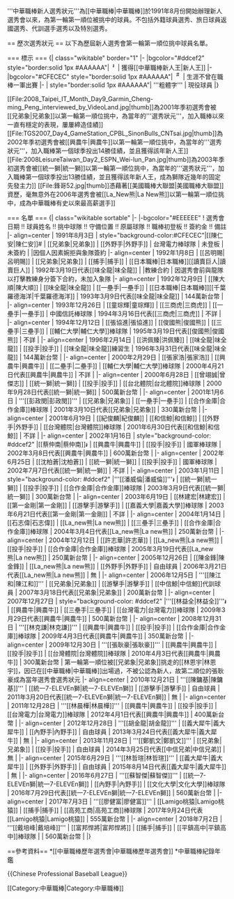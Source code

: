 '''中華職棒新人選秀狀元'''為[[中華職棒|中華職棒]]於1991年8月份開始辦理新人選秀會以來，為第一輪第一順位被挑中的球員。不包括外籍球員選秀、旅日球員返國選秀、代訓選手選秀以及特別選秀。


== 歷次選秀狀元 ==
以下為歷屆新人選秀會第一輪第一順位挑中球員名單。

=== 標示 ===
{| class="wikitable" border="1"
|-
|bgcolor="#ddcef2" style="border:solid 1px #AAAAAA"|  <sup>៛</sup> 
| 獲得[[中華職棒新人王|新人王]] 
|-
|bgcolor="#CFECEC" style="border:solid 1px #AAAAAA"|  <sup>#</sup> 
| 生涯不曾在職棒一軍出賽
|-
| style="border:solid 1px #AAAAAA"| '''粗體字'''
| 現役球員
|}

[[File:2008_Taipei_IT_Month_Day9_Garmin_Cheng-ming_Peng_interviewed_by_VideoLand.jpg|thumb]]為2001年季初選秀會被[[兄弟象|兄弟象]]以第一輪第一順位挑中，為當年的'''選秀狀元'''，加入職棒以來一直有穩定的表現，屢屢締造佳績]]
[[File:TGS2007_Day4_GameStation_CPBL_SinonBulls_CNTsai.jpg|thumb]]為2002年季初選秀會被[[興農牛|興農牛]]以第一輪第一順位挑中，為當年的'''選秀狀元'''，加入職棒第一個球季投出14勝佳績，並且獲得該年新人王]]
[[File:2008LeisureTaiwan_Day2_ESPN_Wei-lun_Pan.jpg|thumb]]為2003年季初選秀會被[[統一獅|統一獅]]以第一輪第一順位挑中，為當年的'''選秀狀元'''，加入職棒第一個球季投出13勝佳績，並且獲得該年新人王，成為獅隊近幾年的固定先發主力]]
[[File:鋒哥52.jpg|thumb]]憑藉著[[美國職棒大聯盟|美國職棒大聯盟]]資歷，毫無意外在2006年選秀會被[[La_New熊|La New熊]]以第一輪第一順位挑中，成為中華職棒有史以來最高薪選手]]

=== 名單 ===
{| class="wikitable sortable"
|-
|-bgcolor="#EEEEEE"
! 選秀會日期 !! 球員姓名 !! 挑中球隊 !! 守備位置 !! 原屬球隊 !! 職棒初登板 !! 簽約金 !! 備註
|- align=center
| 1991年8月3日
| style="background-color:#CFECEC"|[[陳仁安|陳仁安]]#
| [[兄弟象|兄弟象]]
| [[外野手|外野手]]
| 台灣電力棒球隊
| 未登板
| 未簽約
| |因個人因素婉拒與象隊簽約
|- align=center
| 1992年1月8日
| [[呂明賜|呂明賜]]
| [[兄弟象|兄弟象]]
| [[捕手|捕手]]
| [[日本職棒|日本職棒]][[讀賣巨人|讀賣巨人]]
| 1992年3月19日代表[[味全龍|味全龍]]
| |教練合約
| 因選秀會前與龍隊以打擊教練身分簽下合約，未加入象隊
|- align=center
| 1992年12月9日
| [[陳大順|陳大順]]
| [[味全龍|味全龍]]
| [[一壘手|一壘手]]
| [[日本職棒|日本職棒]][[千葉羅德海洋|千葉羅德海洋]]
| 1993年3月9日代表[[味全龍|味全龍]]
| 144萬新台幣
| 
|- align=center
| 1993年12月26日
| [[童琮輝|童琮輝]]
| [[三商虎|三商虎]]
| [[一壘手|一壘手]]
| 中國信託棒球隊
| 1994年3月16日代表[[三商虎|三商虎]]
| 不詳
| 
|- align=center
| 1994年12月12日
| [[張協進|張協進]]
| [[俊國熊|俊國熊]]
| [[三壘手|三壘手]]
| [[輔仁大學|輔仁大學]]棒球隊
| 1995年3月19日代表[[俊國熊|俊國熊]]
| 不詳
| 
|- align=center
| 1996年2月14日
| [[洪佩臻|洪佩臻]]
| [[味全龍|味全龍]]
| [[投手|投手]]
| [[味全龍|味全龍]]練習生
| 1996年3月31日代表[[味全龍|味全龍]]
| 144萬新台幣
| 
|- align=center
| 2000年2月29日
| [[張家浩|張家浩]]
| [[興農牛|興農牛]]
| [[二壘手|二壘手]]
| [[輔仁大學|輔仁大學]]棒球隊
| 2000年4月21日代表[[興農牛|興農牛]]
| 不詳
| 
|- align=center
| 2000年6月28日
| [[曾翊誠|曾傑志]]
| [[統一獅|統一獅]]
| [[投手|投手]]
| [[台北體院|台北體院]]棒球隊
| 2000年9月28日代表[[統一獅|統一獅]]
| 500萬新台幣
| 
|- align=center
| 2001年1月6日
| '''[[彭政閔|彭政閔]]'''
| [[兄弟象|兄弟象]]
| [[一壘手|一壘手]]
| [[合作金庫|合作金庫]]棒球隊
| 2001年3月10日代表[[兄弟象|兄弟象]]
| 330萬新台幣
| 
|- align=center
| 2001年6月19日
| [[紀俊麟|紀俊麟]]
| [[和信鯨|和信鯨]]
| [[外野手|外野手]]
| [[台灣體院|台灣體院]]棒球隊
| 2001年6月30日代表[[和信鯨|和信鯨]]
| 不詳
| 
|- align=center
| 2002年1月16日
| style="background-color: #ddcef2" |[[蔡仲南|蔡仲南]]៛
| [[興農牛|興農牛]]
| [[投手|投手]]
| 國軍棒球隊
| 2002年3月8日代表[[興農牛|興農牛]]
| 600萬新台幣
| 
|- align=center
| 2002年6月25日
| [[沈柏蒼|沈柏蒼]]
| [[統一獅|統一獅]]
| [[投手|投手]]
| 國軍棒球隊
| 2002年7月7日代表[[統一獅|統一獅]]
| 不詳
| 
|- align=center
| 2003年1月11日
| style="background-color: #ddcef2" |'''[[潘威倫|潘威倫]]'''៛
| [[統一獅|統一獅]]
| [[投手|投手]]
| [[合作金庫|合作金庫]]棒球隊
| 2003年3月9日代表[[統一獅|統一獅]]
| 300萬新台幣
| 
|- align=center
| 2003年6月19日
| [[林建宏|林建宏]]
| [[第一金剛|第一金剛]]
| [[游擊手|游擊手]]
| [[嘉義大學|嘉義大學]]棒球隊
| 2003年6月21日代表[[第一金剛|第一金剛]]
| 不詳
| 
|- align=center
| 2004年1月14日
| [[石志偉|石志偉]]
| [[La_new熊|La new熊]]
| [[三壘手|三壘手]]
| [[合作金庫|合作金庫]]棒球隊
| 2004年3月4日代表[[La_new熊|La new熊]]
| 250萬新台幣
| 
|- align=center
| 2004年12月12日
| [[許志華|許志華]]
| [[La_new熊|La new熊]]
| [[投手|投手]]
| [[合作金庫|合作金庫]]棒球隊
| 2005年3月19日代表[[La_new熊|La new熊]]
| 250萬新台幣
| 
|- align=center
| 2005年12月26日
| [[陳金鋒|陳金鋒]]
| [[La_new熊|La new熊]]
| [[外野手|外野手]]
| 自由球員
| 2006年3月21日代表[[La_new熊|La new熊]]
| 無
| 
|- align=center
| 2006年12月5日
| '''[[陳江和|陳江和]]'''
| [[兄弟象|兄弟象]]
| [[游擊手|游擊手]]
| [[中信鯨|中信鯨]]代訓球員
| 2007年3月18日代表[[兄弟象|兄弟象]]
| 200萬新台幣
| 
|- align=center
| 2007年12月27日
| style="background-color: #ddcef2" |'''[[林益全|林益全]]'''៛
| [[興農牛|興農牛]]
| [[三壘手|三壘手]]
| [[台灣電力|台灣電力]]棒球隊
| 2009年3月29日代表[[興農牛|興農牛]]
| 500萬新台幣
| 
|- align=center
| 2008年12月31日
| '''[[林克謙|林克謙]]'''
| [[興農牛|興農牛]]
| [[投手|投手]]
| [[合作金庫|合作金庫]]棒球隊
| 2009年4月3日代表[[興農牛|興農牛]]
| 350萬新台幣
| 
|- align=center
| 2009年12月30日
| '''[[張耿豪|張耿豪]]'''
| [[興農牛|興農牛]]
| [[投手|投手]]
| [[台灣體院|台灣體院]]棒球隊
| 2010年4月3日代表[[興農牛|興農牛]]
| 300萬新台幣
| 第一輪第一順位被[[兄弟象|兄弟象]]挑走的[[林恩宇|林恩宇]]，因已在[[中華職棒|中華職棒]]出場過，不被公認為新人，故第二順位的張耿豪成為當年選秀會選秀狀元
|- align=center
| 2010年12月21日
| '''[[陳鏞基|陳鏞基]]'''
| [[統一7-ELEVEn獅|統一7-ELEVEn獅]]
| [[游擊手|游擊手]]
| 自由球員
| 2011年3月20日代表[[統一7-ELEVEn獅|統一7-ELEVEn獅]]
| 無
| 
|- align=center
| 2011年12月28日
| '''[[林晨樺|林晨樺]]'''
| [[興農牛|興農牛]]
| [[投手|投手]]
| [[台灣電力|台灣電力]]棒球隊
| 2012年4月1日代表[[興農牛|興農牛]]
| 400萬新台幣 
| 
|- align=center
| 2012年12月28日
| '''[[胡金龍|胡金龍]]'''
| [[義大犀牛|義大犀牛]]
| [[內野手|內野手]]
| 自由球員
| 2013年3月24日代表[[義大犀牛|義大犀牛]]
| 無
|
|- align=center
| 2013年11月28日
| '''[[鄭凱文|鄭凱文]]'''
| [[兄弟象|兄弟象]]
| [[投手|投手]]
| 自由球員
| 2014年3月25日代表[[中信兄弟|中信兄弟]]
| 無
|
|- align=center
| 2015年6月29日
| '''[[林哲瑄|林哲瑄]]'''
| [[義大犀牛|義大犀牛]]
| [[外野手|外野手]]
| 自由球員
| 2015年8月14日代表[[義大犀牛|義大犀牛]]
| 無
|
|- align=center
| 2016年6月27日
| '''[[蘇智傑|蘇智傑]]'''
| [[統一7-ELEVEn獅|統一7-ELEVEn獅]]
| [[內野手|內野手]]
| [[文化大學|文化大學]]棒球隊
| 2016年7月29日代表[[統一7-ELEVEn獅|統一7-ELEVEn獅]]
| 560萬新台幣
|
|- align=center
| 2017年7月3日
| '''[[廖健富|廖健富]]'''
| [[Lamigo桃猿|Lamigo桃猿]]
| [[捕手|捕手]]
| [[高苑工商|高苑工商]]棒球隊
| 2017年9月24日代表[[Lamigo桃猿|Lamigo桃猿]]
| 555萬新台幣
| 
|- align=center
| 2018年7月2日
| '''[[戴培峰|戴培峰]]'''
| [[富邦悍將|富邦悍將]]
| [[捕手|捕手]]
| [[平鎮高中|平鎮高中]]棒球隊
| 
| 560萬新台幣
| 
|}

==參考資料==
*[[中華職棒歷年選秀會|中華職棒歷年選秀會]]
*中華職棒紀錄年鑑

{{Chinese Professional Baseball League}}

[[Category:中華職棒|Category:中華職棒]]